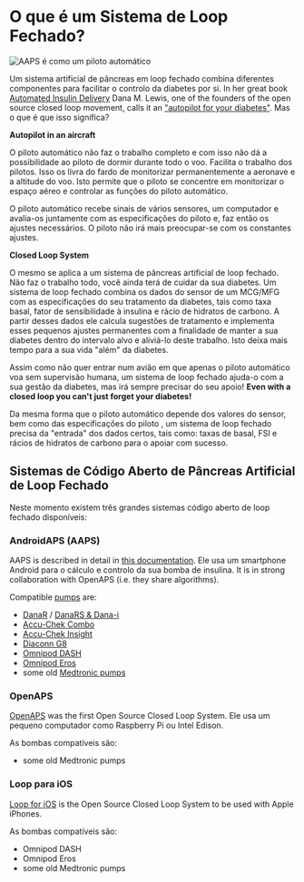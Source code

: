 # O que é um Sistema de Loop Fechado?

![AAPS é como um piloto automático](../images/autopilot.png)

Um sistema artificial de pâncreas em loop fechado combina diferentes componentes para facilitar o controlo da diabetes por si. In her great book [Automated Insulin Delivery](https://www.artificialpancreasbook.com/) Dana M. Lewis, one of the founders of the open source closed loop movement, calls it an ["autopilot for your diabetes"](https://www.artificialpancreasbook.com/3.-getting-started-with-your-aps). Mas o que é que isso significa?

**Autopilot in an aircraft**

O piloto automático não faz o trabalho completo e com isso não dá a possibilidade ao piloto de dormir durante todo o voo. Facilita o trabalho dos pilotos. Isso os livra do fardo de monitorizar permanentemente a aeronave e a altitude do voo. Isto permite que o piloto se concentre em monitorizar o espaço aéreo e controlar as funções do piloto automático.

O piloto automático recebe sinais de vários sensores, um computador e avalia-os juntamente com as especificações do piloto e, faz então os ajustes necessários. O piloto não irá mais preocupar-se com os constantes ajustes.

**Closed Loop System**

O mesmo se aplica a um sistema de pâncreas artificial de loop fechado. Não faz o trabalho todo, você ainda terá de cuidar da sua diabetes. Um sistema de loop fechado combina os dados do sensor de um MCG/MFG com as especificações do seu tratamento da diabetes, tais como taxa basal, fator de sensibilidade à insulina e rácio de hidratos de carbono. A partir desses dados ele calcula sugestões de tratamento e implementa esses pequenos ajustes permanentes com a finalidade de manter a sua diabetes dentro do intervalo alvo e aliviá-lo deste trabalho. Isto deixa mais tempo para a sua vida "além" da diabetes.

Assim como não quer entrar num avião em que apenas o piloto automático voa sem supervisão humana, um sistema de loop fechado ajuda-o com a sua gestão da diabetes, mas irá sempre precisar do seu apoio! **Even with a closed loop you can't just forget your diabetes!**

Da mesma forma que o piloto automático depende dos valores do sensor, bem como das especificações do piloto , um sistema de loop fechado precisa da "entrada" dos dados certos, tais como: taxas de basal, FSI e rácios de hidratos de carbono para o apoiar com sucesso.

## Sistemas de Código Aberto de Pâncreas Artificial de Loop Fechado

Neste momento existem três grandes sistemas código aberto de loop fechado disponíveis:

### AndroidAPS (AAPS)

AAPS is described in detail in [this documentation](./WhatisAndroidAPS.html). Ele usa um smartphone Android para o cálculo e controlo da sua bomba de insulina. It is in strong collaboration with OpenAPS (i.e. they share algorithms).

Compatible [pumps](../Hardware/pumps.md) are:

- [DanaR](../Configuration/DanaR-Insulin-Pump.md) / [DanaRS & Dana-i](../Configuration/DanaRS-Insulin-Pump.html)
- [Accu-Chek Combo](../Configuration/Accu-Chek-Combo-Pump.md)
- [Accu-Chek Insight](../Configuration/Accu-Chek-Insight-Pump.md)
- [Diaconn G8](../Configuration/DiaconnG8.md)
- [Omnipod DASH](../Configuration/OmnipodDASH.md)
- [Omnipod Eros](../Configuration/OmnipodEros.md)
- some old [Medtronic pumps](../Configuration/MedtronicPump.md)

### OpenAPS

[OpenAPS](https://openaps.readthedocs.io) was the first Open Source Closed Loop System. Ele usa um pequeno computador como Raspberry Pi ou Intel Edison.

As bombas compatíveis são:

- some old Medtronic pumps

### Loop para iOS

[Loop for iOS](https://loopkit.github.io/loopdocs/) is the Open Source Closed Loop System to be used with Apple iPhones.

As bombas compatíveis são:

- Omnipod DASH
- Omnipod Eros
- some old Medtronic pumps
